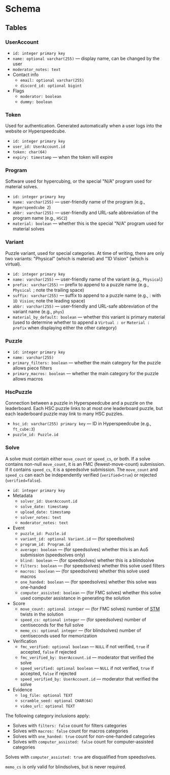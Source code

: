 # Schema

## Tables

### UserAccount

- `id: integer primary key`
- `name: optional varchar(255)` — display name, can be changed by the user
- `moderator_notes: text`
- Contact info
  - `email: optional varchar(255)`
  - `discord_id: optional bigint`
- Flags
  - `moderator: boolean`
  - `dummy: boolean`

### Token

Used for authentication. Generated automatically when a user logs into the website or Hyperspeedcube.

- `id: integer primary key`
- `user_id: UserAccount.id`
- `token: char(64)`
- `expiry: timestamp` — when the token will expire

### Program

Software used for hypercubing, or the special "N/A" program used for material solves.

- `id: integer primary key`
- `name: varchar(255)` — user-friendly name of the program (e.g., `Hyperspeedcube 2`)
- `abbr: varchar(255)` — user-friendly and URL-safe abbreviation of the program name (e.g., `HSC2`)
- `material: boolean` — whether this is the special "N/A" program used for material solves

### Variant

Puzzle variant, used for special categories. At time of writing, there are only two variants: "Physical" (which is material) and "1D Vision" (which is virtual).

- `id: integer primary key`
- `name: varchar(255)` — user-friendly name of the variant (e.g., `Physical`)
- `prefix: varchar(255)` — prefix to append to a puzzle name (e.g., `Physical `; note the trailing space)
- `suffix: varchar(255)` — suffix to append to a puzzle name (e.g., : with` 1D Vision`; note the leading space)
- `abbr: varchar(255)` — user-friendly and URL-safe abbreviation of the variant name (e.g., `phys`)
- `material_by_default: boolean` — whether this variant is primary material (used to determine whether to append a `Virtual : or` `Material : prefix` when displaying either the other category)

### Puzzle

- `id: integer primary key`
- `name: varchar(255)`
- `primary_filters: boolean` — whether the main category for the puzzle allows piece filters
- `primary_macros: boolean` — whether the main category for the puzzle allows macros

### HscPuzzle

Connection between a puzzle in Hyperspeedcube and a puzzle on the leaderboard. Each HSC puzzle links to at most one leaderboard puzzle, but each leaderboard puzzle may link to many HSC puzzles.

- `hsc_id: varchar(255) primary key` — ID in Hyperspeedcube (e.g., `ft_cube:3`)
- `puzzle_id: Puzzle.id`

### Solve

A solve must contain either `move_count` or `speed_cs`, or both. If a solve contains non-null `move_count`, it is an FMC (fewest-move-count) submission. If it contains `speed_cs`, it is a speedsolve submission. The `move_count` and `speed_cs` can each be independently verified (`verified=true`) or rejected (`verified=false`).

- `id: integer primary key`
- Metadata
  - `solver_id: UserAccount.id`
  - `solve_date: timestamp`
  - `upload_date: timestamp`
  - `solver_notes: text`
  - `moderator_notes: text`
- Event
  - `puzzle_id: Puzzle.id`
  - `variant_id: optional Variant.id` — (for speedsolves)
  - `program_id: Program.id`
  - `average: boolean` — (for speedsolves) whether this is an Ao5 submission (speedsolves only)
  - `blind: boolean` — (for speedsolves) whether this is a blindsolve
  - `filters: boolean` — (for speedsolves) whether this solve used filters
  - `macros: boolean` — (for speedsolves) whether this solve used macros
  - `one_handed: boolean` — (for speedsolves) whether this solve was one-handed
  - `computer_assisted: boolean` — (for FMC solves) whether this solve used computer assistance in generating the solution
- Score
  - `move_count: optional integer` — (for FMC solves) number of [STM](https://hypercubing.xyz/notation/#turn-metrics) twists in the solution
  - `speed_cs: optional integer` — (for speedsolves) number of centiseconds for the full solve
  - `memo_cs: optional integer` — (for blindsolves) number of centiseconds used for memorization
- Verification
  - `fmc_verified: optional boolean` — `NULL` if not verified, `true` if accepted, `false` if rejected
  - `fmc_verified_by: UserAccount.id` — moderator that verified the solve
  - `speed_verified: optional boolean` — `NULL` if not verified, `true` if accepted, `false` if rejected
  - `speed_verified_by: UserAccount.id` — moderator that verified the solve
- Evidence
  - `log_file: optional TEXT`
  - `scramble_seed: optional CHAR(64)`
  - `video_url: optional TEXT`

The following category inclusions apply:

- Solves with `filters: false` count for filters categories
- Solves with `macros: false` count for macros categories
- Solves with `one_handed: true` count for non-one-handed categories
- Solves with `computer_assisted: false` count for computer-assisted categories

Solves with `computer_assisted: true` are disqualified from speedsolves.

`memo_cs` is only valid for blindsolves, but is never required.

